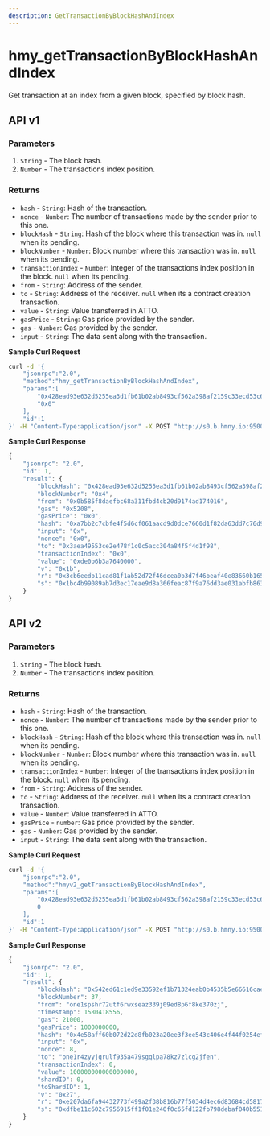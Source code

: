```yaml
---
description: GetTransactionByBlockHashAndIndex
---
```


# hmy\_getTransactionByBlockHashAndIndex

Get transaction at an index from a given block, specified by block hash.

## API v1

### Parameters

1. `String` - The block hash.
2. `Number` - The transactions index position.

### Returns

* `hash` - `String`: Hash of the transaction.
* `nonce` - `Number`: The number of transactions made by the sender prior to this one.
* `blockHash` - `String`: Hash of the block where this transaction was in. `null` when its pending.
* `blockNumber` - `Number`: Block number where this transaction was in. `null` when its pending.
* `transactionIndex` - `Number`: Integer of the transactions index position in the block. `null` when its pending.
* `from` - `String`: Address of the sender.
* `to` - `String`: Address of the receiver. `null` when its a contract creation transaction.
* `value` - `String`: Value transferred in ATTO.
* `gasPrice` - `String`: Gas price provided by the sender.
* `gas` - `Number`: Gas provided by the sender.
* `input` - `String`: The data sent along with the transaction.

**Sample Curl Request**

```bash
curl -d '{
    "jsonrpc":"2.0",
    "method":"hmy_getTransactionByBlockHashAndIndex",
    "params":[
        "0x428ead93e632d5255ea3d1fb61b02ab8493cf562a398af2159c33ecd53c62c16",
        "0x0"
    ],
    "id":1
}' -H "Content-Type:application/json" -X POST "http://s0.b.hmny.io:9500"
```

**Sample Curl Response**

```javascript
{
    "jsonrpc": "2.0",
    "id": 1,
    "result": {
        "blockHash": "0x428ead93e632d5255ea3d1fb61b02ab8493cf562a398af2159c33ecd53c62c16",
        "blockNumber": "0x4",
        "from": "0x0b585f8daefbc68a311fbd4cb20d9174ad174016",
        "gas": "0x5208",
        "gasPrice": "0x0",
        "hash": "0xa7bb2c7cbfe4f5d6cf061aacd9d0dce7660d1f82da63dd7c76d9e856c1dc0278",
        "input": "0x",
        "nonce": "0x0",
        "to": "0x3aea49553ce2e478f1c0c5acc304a84f5f4d1f98",
        "transactionIndex": "0x0",
        "value": "0xde0b6b3a7640000",
        "v": "0x1b",
        "r": "0x3cb6eedb11cad81f1ab52d72f46dcea0b3d7f46beaf40e83660b165546db5fc6",
        "s": "0x1bc4b99089ab7d3ec17eae9d8a366feac87f9a76dd3ae031abfb86359b020551"
    }
}
```

## API v2

### Parameters

1. `String` - The block hash.
2. `Number` - The transactions index position.

### Returns

* `hash` - `String`: Hash of the transaction.
* `nonce` - `Number`: The number of transactions made by the sender prior to this one.
* `blockHash` - `String`: Hash of the block where this transaction was in. `null` when its pending.
* `blockNumber` - `Number`: Block number where this transaction was in. `null` when its pending.
* `transactionIndex` - `Number`: Integer of the transactions index position in the block. `null` when its pending.
* `from` - `String`: Address of the sender.
* `to` - `String`: Address of the receiver. `null` when its a contract creation transaction.
* `value` - `Number`: Value transferred in ATTO.
* `gasPrice` - `number`: Gas price provided by the sender.
* `gas` - `Number`: Gas provided by the sender.
* `input` - `String`: The data sent along with the transaction.

**Sample Curl Request**

```bash
curl -d '{
    "jsonrpc":"2.0",
    "method":"hmyv2_getTransactionByBlockHashAndIndex",
    "params":[
        "0x428ead93e632d5255ea3d1fb61b02ab8493cf562a398af2159c33ecd53c62c16",
        0
    ],
    "id":1
}' -H "Content-Type:application/json" -X POST "http://s0.b.hmny.io:9500"
```

**Sample Curl Response**

```javascript
{
    "jsonrpc": "2.0",
    "id": 1,
    "result": {
        "blockHash": "0x542ed61c1ed9e33592ef1b71324eab0b4535b5e66616cae60dc1ac5619a9c9d3",
        "blockNumber": 37,
        "from": "one1spshr72utf6rwxseaz339j09ed8p6f8ke370zj",
        "timestamp": 1580418556,
        "gas": 21000,
        "gasPrice": 1000000000,
        "hash": "0x4e58aff60b072d22d8fb023a20ee3f3ee543c406e4f44f0254ef9d9b0867b525",
        "input": "0x",
        "nonce": 8,
        "to": "one1r4zyyjqrulf935a479sgqlpa78kz7zlcg2jfen",
        "transactionIndex": 0,
        "value": 100000000000000000,
        "shardID": 0,
        "toShardID": 1,
        "v": "0x27",
        "r": "0xe207da6fa94432773f499a2f38b816b77f5034d4ec6d83684cd581739e8b528a",
        "s": "0xdfbe11c602c7956915ff1f01e240f0c65fd122fb798debaf040b551ed1bf6a6"
    }
}
```
